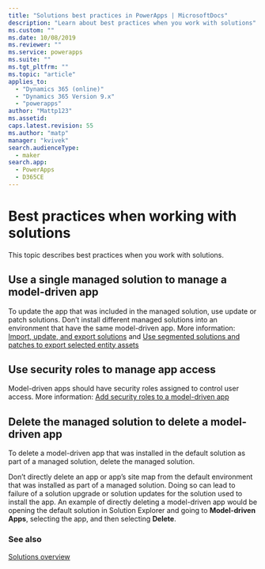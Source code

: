 ```yaml
---
title: "Solutions best practices in PowerApps | MicrosoftDocs"
description: "Learn about best practices when you work with solutions"
ms.custom: ""
ms.date: 10/08/2019
ms.reviewer: ""
ms.service: powerapps
ms.suite: ""
ms.tgt_pltfrm: ""
ms.topic: "article"
applies_to: 
  - "Dynamics 365 (online)"
  - "Dynamics 365 Version 9.x"
  - "powerapps"
author: "Mattp123"
ms.assetid: 
caps.latest.revision: 55
ms.author: "matp"
manager: "kvivek"
search.audienceType: 
  - maker
search.app: 
  - PowerApps
  - D365CE
---
```


# Best practices when working with solutions 
This topic describes best practices when you work with solutions. 


<!--editor question: The first link in the next paragraph goes directly to the "Update solutions" subhed. I suggest changing the link text to that to avoid confusing the reader. -->


## Use a single managed solution to manage a model-driven app 
To update the app that was included in the managed solution, use update or patch solutions. Don’t install different managed solutions into an environment that have the same model-driven app. More information: [Import, update, and export solutions](import-update-export-solutions.md#update-solutions) and [Use segmented solutions and patches to export selected entity assets](use-segmented-solutions-patches-simplify-updates.md) 


<!--from editor: Change the link text to match the subhed that it goes to, "Add security roles to the app". -->

## Use security roles to manage app access
Model-driven apps should have security roles assigned to control user access. More information: [Add security roles to a model-driven app](../model-driven-apps/share-model-driven-app.md#add-security-roles-to-the-app) 

## Delete the managed solution to delete a model-driven app 
To delete a model-driven app that was installed in the default solution as part of a managed solution, delete the managed solution. 


<!--from editor: Perhaps the next paragraph should be a "Warning" note to help identify it as something users should NOT do. -->

Don’t directly delete an app or app’s site map from the default environment that was installed as part of a managed solution. Doing so can lead to failure of a solution upgrade or solution updates for the solution used to install the app. An example of directly deleting a model-driven app would be opening the default solution in Solution Explorer and going to **Model-driven Apps**, selecting the app, and then selecting **Delete**.

### See also
[Solutions overview](solutions-overview.md)
